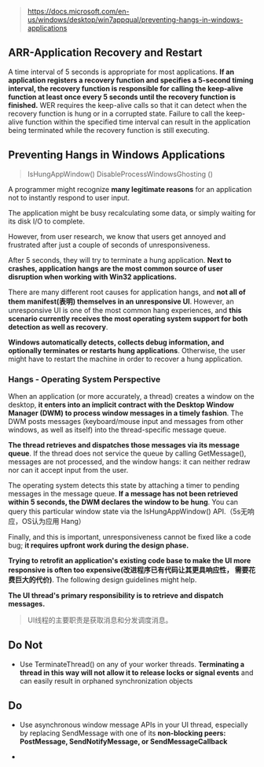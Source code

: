 > https://docs.microsoft.com/en-us/windows/desktop/win7appqual/preventing-hangs-in-windows-applications

## ARR-Application Recovery and Restart
 A time interval of 5 seconds is appropriate for most applications. **If an application registers a recovery function and specifies a 5-second timing interval, the recovery function is responsible for calling the keep-alive function at least once every 5 seconds until the recovery function is finished.** WER requires the keep-alive calls so that it can detect when the recovery function is hung or in a corrupted state. Failure to call the keep-alive function within the specified time interval can result in the application being terminated while the recovery function is still executing.



## Preventing Hangs in Windows Applications

> IsHungAppWindow()
> DisableProcessWindowsGhosting ()


A programmer might recognize **many legitimate reasons** for an application not to instantly respond to user input. 

The application might be busy recalculating some data, or simply waiting for its disk I/O to complete. 

However, from user research, we know that users get annoyed and frustrated after just a couple of seconds of unresponsiveness. 

After 5 seconds, they will try to terminate a hung application. **Next to crashes, application hangs are the most common source of user disruption when working with Win32 applications.**

There are many different root causes for application hangs, and **not all of them manifest(表明) themselves in an unresponsive UI**. However, an unresponsive UI is one of the most common hang experiences, and **this scenario currently receives the most operating system support for both detection as well as recovery**. 

**Windows automatically detects, collects debug information, and optionally terminates or restarts hung applications**. Otherwise, the user might have to restart the machine in order to recover a hung application.

### Hangs - Operating System Perspective

When an application (or more accurately, a thread) creates a window on the desktop, **it enters into an implicit contract with the Desktop Window Manager (DWM) to process window messages in a timely fashion**. The DWM posts messages (keyboard/mouse input and messages from other windows, as well as itself) into the thread-specific message queue. 

**The thread retrieves and dispatches those messages via its message queue**. If the thread does not service the queue by calling GetMessage(), messages are not processed, and the window hangs: it can neither redraw nor can it accept input from the user. 

The operating system detects this state by attaching a timer to pending messages in the message queue. **If a message has not been retrieved within 5 seconds, the DWM declares the window to be hung**. You can query this particular window state via the IsHungAppWindow() API.（5s无响应，OS认为应用 Hang）

Finally, and this is important, unresponsiveness cannot be fixed like a code bug; **it requires upfront work during the design phase.** 

**Trying to retrofit an application's existing code base to make the UI more responsive is often too expensive(改进程序已有代码让其更具响应性， 需要花费巨大的代价)**. The following design guidelines might help.

**The UI thread's primary responsibility is to retrieve and dispatch messages.**
> UI线程的主要职责是获取消息和分发调度消息。


## Do Not

-  Use TerminateThread() on any of your worker threads. **Terminating a thread in this way will not allow it to release locks or signal events** and can easily result in orphaned synchronization objects

## Do

- Use asynchronous window message APIs in your UI thread, especially by replacing SendMessage with one of its **non-blocking peers: PostMessage, SendNotifyMessage, or SendMessageCallback**

- 